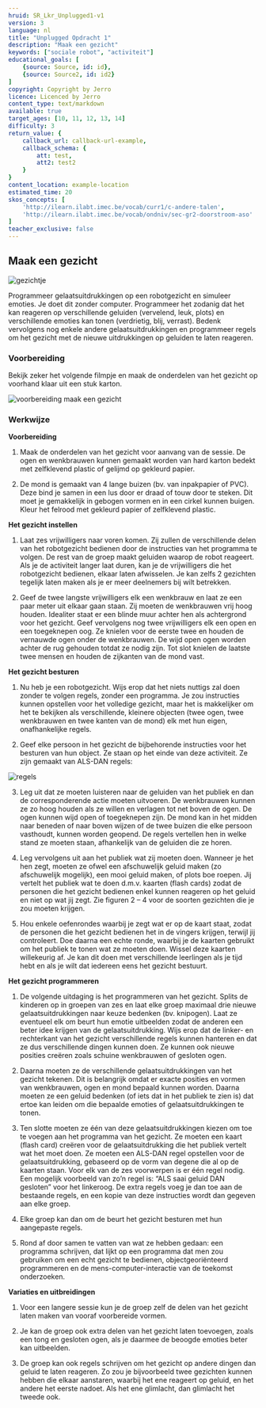 ```yaml
---
hruid: SR_Lkr_Unplugged1-v1
version: 3
language: nl
title: "Unplugged Opdracht 1"
description: "Maak een gezicht"
keywords: ["sociale robot", "activiteit"]
educational_goals: [
    {source: Source, id: id}, 
    {source: Source2, id: id2}
]
copyright: Copyright by Jerro
licence: Licenced by Jerro
content_type: text/markdown
available: true
target_ages: [10, 11, 12, 13, 14]
difficulty: 3
return_value: {
    callback_url: callback-url-example,
    callback_schema: {
        att: test,
        att2: test2
    }
}
content_location: example-location
estimated_time: 20
skos_concepts: [
    'http://ilearn.ilabt.imec.be/vocab/curr1/c-andere-talen', 
    'http://ilearn.ilabt.imec.be/vocab/ondniv/sec-gr2-doorstroom-aso'
]
teacher_exclusive: false
---
```


## Maak een gezicht

![gezichtje](embed/gezichtje.png "gezichtje")

Programmeer gelaatsuitdrukkingen op een robotgezicht en simuleer emoties. Je doet dit zonder computer. Programmeer het zodanig dat het kan reageren op verschillende geluiden (vervelend, leuk, plots) en verschillende emoties kan tonen (verdrietig, blij, verrast).  Bedenk vervolgens nog enkele andere gelaatsuitdrukkingen en programmeer regels om het gezicht met de nieuwe uitdrukkingen op geluiden te laten reageren.

### Voorbereiding

Bekijk zeker het volgende filmpje en maak de onderdelen van het gezicht op voorhand klaar uit een stuk karton.


![](@youtube/https://www.youtube.com/embed/7S3_QkAMi3Y "voorbereiding maak een gezicht")


### Werkwijze


**Voorbereiding**

1. Maak de onderdelen van het gezicht voor aanvang van de sessie. De ogen en wenkbrauwen kunnen gemaakt worden van hard karton bedekt met zelfklevend plastic of gelijmd op gekleurd papier. 

2. De mond is gemaakt van 4 lange buizen (bv. van inpakpapier of PVC). Deze bind je samen in een lus door er draad of touw door te steken. Dit moet je gemakkelijk in gebogen vormen en in een cirkel kunnen buigen. Kleur het felrood met gekleurd papier of zelfklevend plastic.


**Het gezicht instellen**

1. Laat zes vrijwilligers naar voren komen. Zij zullen de verschillende delen van het robotgezicht bedienen door de instructies van het programma te volgen. De rest van de groep maakt geluiden waarop de robot reageert. Als je de activiteit langer laat duren, kan je de vrijwilligers die het robotgezicht bedienen, elkaar laten afwisselen. Je kan zelfs 2 gezichten tegelijk laten maken als je er meer deelnemers bij wilt betrekken.

2. Geef de twee langste vrijwilligers elk een wenkbrauw en laat ze een paar meter uit elkaar gaan staan. Zij moeten de wenkbrauwen vrij hoog houden. Idealiter staat er een blinde muur achter hen als achtergrond voor het gezicht. Geef vervolgens nog twee vrijwilligers elk een open en een toegeknepen oog. Ze knielen voor de eerste twee en houden de vernauwde ogen onder de wenkbrauwen. De wijd open ogen worden achter de rug gehouden totdat ze nodig zijn.  Tot slot knielen de laatste twee mensen en houden de zijkanten van de mond vast.


**Het gezicht besturen**

1. Nu heb je een robotgezicht. Wijs erop dat het niets nuttigs zal doen zonder te volgen regels, zonder een programma. Je zou instructies kunnen opstellen voor het volledige gezicht, maar het is makkelijker om het te bekijken als verschillende, kleinere objecten (twee ogen, twee wenkbrauwen en twee kanten van de mond) elk met hun eigen, onafhankelijke regels.

2. Geef elke persoon in het gezicht de bijbehorende instructies voor het besturen van hun object. Ze staan op het einde van deze activiteit. Ze zijn gemaakt van ALS-DAN regels:

![regels](embed/regels.png "regels")

3. Leg uit dat ze moeten luisteren naar de geluiden van het publiek en dan de corresponderende actie moeten uitvoeren. De wenkbrauwen kunnen ze zo hoog houden als ze willen en verlagen tot net boven de ogen. De ogen kunnen wijd open of toegeknepen zijn. De mond kan in het midden naar beneden of naar boven wijzen of de twee buizen die elke persoon vasthoudt, kunnen worden geopend. De regels vertellen hen in welke stand ze moeten staan, afhankelijk van de geluiden die ze horen.

4. Leg vervolgens uit aan het publiek wat zij moeten doen. Wanneer je het hen zegt, moeten ze ofwel een afschuwelijk geluid maken (zo afschuwelijk mogelijk), een mooi geluid maken, of plots boe roepen. Jij vertelt het publiek wat te doen d.m.v. kaarten (flash cards) zodat de personen die het gezicht bedienen enkel kunnen reageren op het geluid en niet op wat jij zegt. Zie figuren 2 – 4 voor de soorten gezichten die je zou moeten krijgen.

5. Hou enkele oefenrondes waarbij je zegt wat er op de kaart staat, zodat de personen die het gezicht bedienen het in de vingers krijgen, terwijl jij controleert. Doe daarna een echte ronde, waarbij je de kaarten gebruikt om het publiek te tonen wat ze moeten doen. Wissel deze kaarten willekeurig af. Je kan dit doen met verschillende leerlingen als je tijd hebt en als je wilt dat iedereen eens het gezicht bestuurt.


**Het gezicht programmeren**

1. De volgende uitdaging is het programmeren van het gezicht. Splits de kinderen op in groepen van zes en laat elke groep maximaal drie nieuwe gelaatsuitdrukkingen naar keuze bedenken (bv. knipogen). Laat ze eventueel elk om beurt hun emotie uitbeelden zodat de anderen een beter idee krijgen van de gelaatsuitdrukking. Wijs erop dat de linker- en rechterkant van het gezicht verschillende regels kunnen hanteren en dat ze dus verschillende dingen kunnen doen. Ze kunnen ook nieuwe posities creëren zoals schuine wenkbrauwen of gesloten ogen.

2. Daarna moeten ze de verschillende gelaatsuitdrukkingen van het gezicht tekenen. Dit is belangrijk omdat er exacte posities en vormen van wenkbrauwen, ogen en mond bepaald kunnen worden. Daarna moeten ze een geluid bedenken (of iets dat in het publiek te zien is) dat ertoe kan leiden om die bepaalde emoties of gelaatsuitdrukkingen te tonen.

3. Ten slotte moeten ze één van deze gelaatsuitdrukkingen kiezen om toe te voegen aan het programma van het gezicht. Ze moeten een kaart (flash card) creëren voor de gelaatsuitdrukking die het publiek vertelt wat het moet doen. Ze moeten een ALS-DAN regel opstellen voor de gelaatsuitdrukking, gebaseerd op de vorm van degene die al op de kaarten staan. Voor elk van de zes voorwerpen is er één regel nodig. Een mogelijk voorbeeld van zo’n regel is: “ALS saai geluid DAN gesloten” voor het linkeroog. De extra regels voeg je dan toe aan de bestaande regels, en een kopie van deze instructies wordt dan gegeven aan elke groep.

4. Elke groep kan dan om de beurt het gezicht besturen met hun aangepaste regels.

5. Rond af door samen te vatten van wat ze hebben gedaan: een programma schrijven, dat lijkt op een programma dat men zou gebruiken om een echt gezicht te bedienen, objectgeoriënteerd programmeren en de mens-computer-interactie van de toekomst onderzoeken.


**Variaties en uitbreidingen**

1. Voor een langere sessie kun je de groep zelf de delen van het gezicht laten maken van vooraf voorbereide vormen.

2. Je kan de groep ook extra delen van het gezicht laten toevoegen, zoals een tong en gesloten ogen, als je daarmee de beoogde emoties beter kan uitbeelden.

3. De groep kan ook regels schrijven om het gezicht op andere dingen dan geluid te laten reageren. Zo zou je bijvoorbeeld twee gezichten kunnen hebben die elkaar aanstaren, waarbij het ene reageert op geluid, en het andere het eerste nadoet. Als het ene glimlacht, dan glimlacht het tweede ook.
